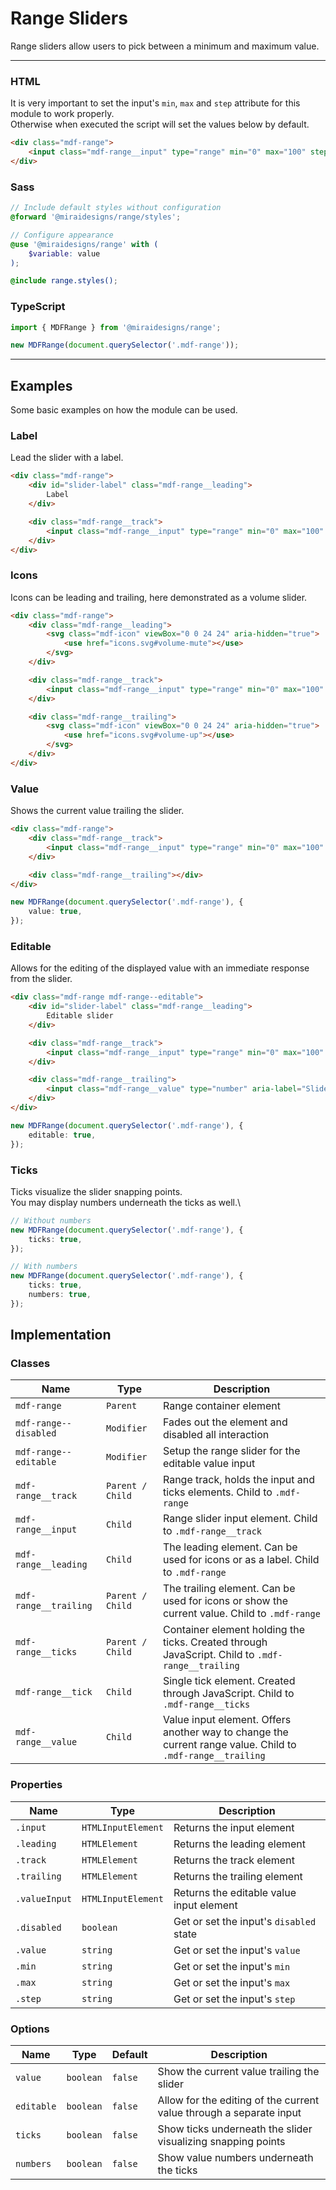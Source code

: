 # Range Sliders

Range sliders allow users to pick between a minimum and maximum value.

---

### HTML

It is very important to set the input's `min`, `max` and `step` attribute for this module to work properly.\
Otherwise when executed the script will set the values below by default.

```html
<div class="mdf-range">
    <input class="mdf-range__input" type="range" min="0" max="100" step="10" aria-label="Slider">
</div>
```

### Sass

```scss
// Include default styles without configuration
@forward '@miraidesigns/range/styles';
```

```scss
// Configure appearance
@use '@miraidesigns/range' with (
    $variable: value
);

@include range.styles();
```

### TypeScript

```ts
import { MDFRange } from '@miraidesigns/range';

new MDFRange(document.querySelector('.mdf-range'));
```

---

## Examples

Some basic examples on how the module can be used.

### Label

Lead the slider with a label.

```html
<div class="mdf-range">
    <div id="slider-label" class="mdf-range__leading">
        Label
    </div>

    <div class="mdf-range__track">
        <input class="mdf-range__input" type="range" min="0" max="100" step="10" aria-labelledby="slider-label">
    </div>
</div>
```

### Icons

Icons can be leading and trailing, here demonstrated as a volume slider.

```html
<div class="mdf-range">
    <div class="mdf-range__leading">
        <svg class="mdf-icon" viewBox="0 0 24 24" aria-hidden="true">
            <use href="icons.svg#volume-mute"></use>
        </svg>
    </div>

    <div class="mdf-range__track">
        <input class="mdf-range__input" type="range" min="0" max="100" step="10" aria-label="Volume slider">
    </div>

    <div class="mdf-range__trailing">
        <svg class="mdf-icon" viewBox="0 0 24 24" aria-hidden="true">
            <use href="icons.svg#volume-up"></use>
        </svg>
    </div>
</div>
```

### Value

Shows the current value trailing the slider.

```html
<div class="mdf-range">
    <div class="mdf-range__track">
        <input class="mdf-range__input" type="range" min="0" max="100" step="10" aria-label="Slider">
    </div>

    <div class="mdf-range__trailing"></div>
</div>
```

```ts
new MDFRange(document.querySelector('.mdf-range'), {
	value: true,
});
```

### Editable

Allows for the editing of the displayed value with an immediate response from the slider.

```html
<div class="mdf-range mdf-range--editable">
    <div id="slider-label" class="mdf-range__leading">
        Editable slider
    </div>

    <div class="mdf-range__track">
        <input class="mdf-range__input" type="range" min="0" max="100" step="10" aria-labelledby="slider-label">
    </div>

    <div class="mdf-range__trailing">
        <input class="mdf-range__value" type="number" aria-label="Slider value">
    </div>
</div>
```

```ts
new MDFRange(document.querySelector('.mdf-range'), {
	editable: true,
});
```

### Ticks

Ticks visualize the slider snapping points.\
You may display numbers underneath the ticks as well.\

```ts
// Without numbers
new MDFRange(document.querySelector('.mdf-range'), {
    ticks: true,
});

// With numbers
new MDFRange(document.querySelector('.mdf-range'), {
    ticks: true,
    numbers: true,
});
```

## Implementation

### Classes

| Name                  | Type             | Description                                                                                                |
| --------------------- | ---------------- | ---------------------------------------------------------------------------------------------------------- |
| `mdf-range`           | `Parent`         | Range container element                                                                                    |
| `mdf-range--disabled` | `Modifier`       | Fades out the element and disabled all interaction                                                         |
| `mdf-range--editable` | `Modifier`       | Setup the range slider for the editable value input                                                        |
| `mdf-range__track`    | `Parent / Child` | Range track, holds the input and ticks elements. Child to `.mdf-range`                                     |
| `mdf-range__input`    | `Child`          | Range slider input element. Child to `.mdf-range__track`                                                   |
| `mdf-range__leading`  | `Child`          | The leading element. Can be used for icons or as a label. Child to `.mdf-range`                            |
| `mdf-range__trailing` | `Parent / Child` | The trailing element. Can be used for icons or show the current value. Child to `.mdf-range`               |
| `mdf-range__ticks`    | `Parent / Child` | Container element holding the ticks. Created through JavaScript. Child to `.mdf-range__trailing`           |
| `mdf-range__tick`     | `Child`          | Single tick element. Created through JavaScript. Child to `.mdf-range__ticks`                              |
| `mdf-range__value`    | `Child`          | Value input element. Offers another way to change the current range value. Child to `.mdf-range__trailing` |

### Properties

| Name          | Type               | Description                              |
| ------------- | ------------------ | ---------------------------------------- |
| `.input`      | `HTMLInputElement` | Returns the input element                |
| `.leading`    | `HTMLElement`      | Returns the leading element              |
| `.track`      | `HTMLElement`      | Returns the track element                |
| `.trailing`   | `HTMLElement`      | Returns the trailing element             |
| `.valueInput` | `HTMLInputElement` | Returns the editable value input element |
| `.disabled`   | `boolean`          | Get or set the input's `disabled` state  |
| `.value`      | `string`           | Get or set the input's `value`           |
| `.min`        | `string`           | Get or set the input's `min`             |
| `.max`        | `string`           | Get or set the input's `max`             |
| `.step`       | `string`           | Get or set the input's `step`            |

### Options

| Name       | Type      | Default | Description                                                         |
| ---------- | --------- | ------- | ------------------------------------------------------------------- |
| `value`    | `boolean` | `false` | Show the current value trailing the slider                          |
| `editable` | `boolean` | `false` | Allow for the editing of the current value through a separate input |
| `ticks`    | `boolean` | `false` | Show ticks underneath the slider visualizing snapping points        |
| `numbers`  | `boolean` | `false` | Show value numbers underneath the ticks                             |